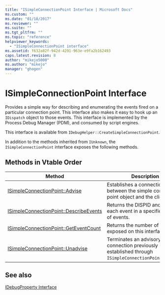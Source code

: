 ```yaml
---
title: "ISimpleConnectionPoint Interface | Microsoft Docs"
ms.custom: ""
ms.date: "01/18/2017"
ms.reviewer: ""
ms.suite: ""
ms.tgt_pltfrm: ""
ms.topic: "reference"
helpviewer_keywords: 
  - "ISimpleConnectionPoint interface"
ms.assetid: f632a82f-942d-4291-963e-e9fa2b162493
caps.latest.revision: 8
author: "mikejo5000"
ms.author: "mikejo"
manager: "ghogen"
---
```

# ISimpleConnectionPoint Interface
Provides a simple way for describing and enumerating the events fired on a particular connection point. This interface also makes it easy to hook up an `IDispatch` object to those events. This interface is implemented by the Process Debug Manager (PDM), and consumed by script engines.  
  
 This interface is available from `IDebugHelper::CreateSimpleConnectionPoint`.  
  
 In addition to the methods inherited from `IUnknown`, the `ISimpleConnectionPoint` interface exposes the following methods.  
  
## Methods in Vtable Order  
  
|Method|Description|  
|------------|-----------------|  
|[ISimpleConnectionPoint::Advise](../../winscript/reference/isimpleconnectionpoint-advise.md)|Establishes a connection between the simple connection point object and the client's sink.|  
|[ISimpleConnectionPoint::DescribeEvents](../../winscript/reference/isimpleconnectionpoint-describeevents.md)|Returns the DISPID and name for each event in a specified range of events.|  
|[ISimpleConnectionPoint::GetEventCount](../../winscript/reference/isimpleconnectionpoint-geteventcount.md)|Returns the number of events exposed on this interface.|  
|[ISimpleConnectionPoint::Unadvise](../../winscript/reference/isimpleconnectionpoint-unadvise.md)|Terminates an advisory connection previously established through `ISimpleConnectionPoint::Advise`.|  
  
## See also  
 [IDebugProperty Interface](../../winscript/reference/idebugproperty-interface.md)